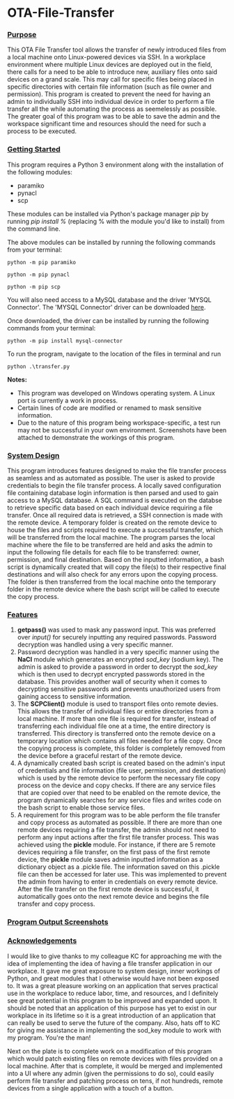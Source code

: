 # OTA-File-Transfer

### <u>Purpose</u>
This OTA File Transfer tool allows the transfer of newly introduced files from a local machine onto Linux-powered devices via SSH. In a workplace environment where multiple Linux devices are deployed out in the field, there calls for a need to be able to introduce new, auxiliary files onto said devices on a grand scale. This may call for specific files being placed in specific directories with certain file information (such as file owner and permission). This program is created to prevent the need for having an admin to individually SSH into individual device in order to perform a file transfer all the while automating the process as seemelessly as possible. The greater goal of this program was to be able to save the admin and the workspace significant time and resources should the need for such a process to be executed.

### <u>Getting Started</u>
This program requires a Python 3 environment along with the installation of the following modules:
- paramiko
- pynacl
- scp

These modules can be installed via Python's package manager *pip* by running *pip install %* (replacing % with the module you'd like to install) from the command line.

The above modules can be installed by running the following commands from your terminal:
```
python -m pip paramiko
```
```
python -m pip pynacl
```
```
python -m pip scp
```

You will also need access to a MySQL database and the driver 'MYSQL Connector'.
The 'MYSQL Connector' driver can be downloaded [here](https://dev.mysql.com/downloads/connector/python/).

Once downloaded, the driver can be installed by running the following commands from your terminal:
```
python -m pip install mysql-connector
```

To run the program, navigate to the location of the files in terminal and run
```
python .\transfer.py
```

**Notes:** 
- This program was developed on Windows operating system. A Linux port is currently a work in process.
- Certain lines of code are modified or renamed to mask sensitive information.
- Due to the nature of this program being workspace-specific, a test run may not be successful in your own environment. Screenshots have been attached to demonstrate the workings of this program.

### <u>System Design</u>
This program introduces features designed to make the file transfer process as seamless and as automated as possible. The user is asked to provide credentials to begin the file transfer process. A locally saved configuration file containing database login information is then parsed and used to gain access to a MySQL database. A SQL command is executed on the databse to retrieve specific data based on each individual device requiring a file transfer. Once all required data is retrieved, a SSH connection is made with the remote device. A temporary folder is created on the remote device to house the files and scripts required to execute a successful transfer, which will be transferred from the local machine. The program parses the local machine where the file to be transferred are held and asks the admin to input the following file details for each file to be transferred: owner, permission, and final destination. Based on the inputted information, a bash script is dynamically created that will copy the file(s) to their respective final destinations and will also check for any errors upon the copying process. The folder is then transferred from the local machine onto the temporary folder in the remote device where the bash script will be called to execute the copy process.

### <u>Features</u>
1. **getpass()** was used to mask any password input. This was preferred over *input()* for securely inputting any required passwords.
Password decryption was handled using a very specific manner.
2. Password decryption was handled in a very specific manner using the **NaCl** module which generates an encrypted *sod_key* (sodium key). The admin is asked to provide a password in order to decrypt the *sod_key* which is then used to decrypt encrypted passwords stored in the database. This provides another wall of security when it comes to decrypting sensitive passwords and prevents unauthorized users from gaining access to sensitive information.
3.  The **SCPClient()** module is used to transport files onto remote devies. This allows the transfer of individual files or entire directories from a local machine. If more than one file is required for transfer, instead of transferring each individual file one at a time, the entire directory is transferred. This directory is transferred onto the remote device on a temporary location which contains all files needed for a file copy. Once the copying process is complete, this folder is completely removed from the device before a graceful restart of the remote device.
4.  A dynamically created bash script is created based on the admin's input of credentials and file information (file user, permission, and destination) which is used by the remote device to perform the necessary file copy process on the device and copy checks. If there are any service files that are copied over that need to be enabled on the remote device, the program dynamically searches for any service files and writes code on the bash script to enable those service files.
5.  A requirement for this program was to be able perform the file transfer and copy process as automated as possible. If there are more than one remote devices requiring a file transfer, the admin should not need to perform any input actions after the first file transfer process. This was achieved using the **pickle** module. For instance, if there are 5 remote devices requiring a file transfer, on the first pass of the first remote device, the **pickle** module saves admin inputted information as a dictionary object as a .pickle file. The information saved on this .pickle file can then be accessed for later use. This was implemented to prevent the admin from having to enter in credentials on every remote device. After the file transfer on the first remote device is successful, it automatically goes onto the next remote device and begins the file transfer and copy process.

### <u>Program Output Screenshots</u>


### <u>Acknowledgements</u>
I would like to give thanks to my colleague KC for approaching me with the idea of implementing the idea of having a file transfer application in our workplace. It gave me great exposure to system design, inner workings of Python, and great modules that I otherwise would have not been exposed to. It was a great pleasure working on an application that serves practical use in the workplace to reduce labor, time, and resources, and I definitely see great potential in this program to be improved and expanded upon. It should be noted that an application of this purpose has yet to exist in our workplace in its lifetime so it is a great introduction of an application that can really be used to serve the future of the company. Also, hats off to KC for giving me assistance in implementing the sod_key module to work with my program. You're the man!

Next on the plate is to complete work on a modification of this program which would patch existing files on remote devices with files provided on a local machine. After that is complete, it would be merged and implemented into a UI where any admin (given the permissions to do so), could easily perform file transfer and patching process on tens, if not hundreds, remote devices from a single application with a touch of a button.
